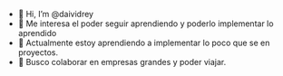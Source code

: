 - 👋 Hi, I’m @daividrey
- 👀 Me interesa el poder seguir aprendiendo y poderlo implementar lo aprendido
- 🌱 Actualmente estoy aprendiendo a implementar lo poco que se en proyectos.
- 💞️ Busco colaborar en empresas grandes y poder viajar.


<!---
daividrey/daividrey is a ✨ special ✨ repository because its `README.md` (this file) appears on your GitHub profile.
You can click the Preview link to take a look at your changes.
--->
